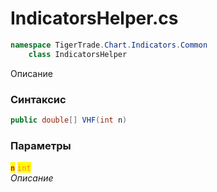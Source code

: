 
# IndicatorsHelper.cs
```csharp
namespace TigerTrade.Chart.Indicators.Common  
    class IndicatorsHelper
```

Описание

### Синтаксис
```csharp
public double[] VHF(int n)
```

### Параметры  
<mark style="color:red;">**`n`**</mark> <mark style="color:coral;">`int`</mark>  
 *Описание*  
  

                    
                    